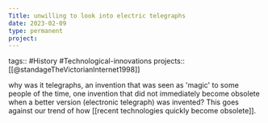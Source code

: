 ```yaml
---
Title: unwilling to look into electric telegraphs
date: 2023-02-09
type: permanent
project:
---
```


tags::  #History #Technological-innovations 
projects::[[@standageTheVictorianInternet1998]]

why was it telegraphs, an invention that was seen as 'magic' to some people of the time, one invention that did not immediately become obsolete when a better version (electronic telegraph) was invented? This goes against our trend of how [[recent technologies quickly become obsolete]].

